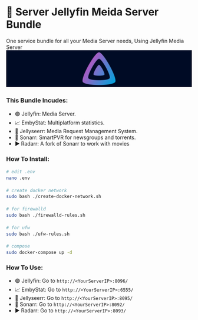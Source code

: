 # 🐋 Server Jellyfin Meida Server Bundle
One service bundle for all your Media Server needs, Using Jellyfin Media Server 
![](https://raw.githubusercontent.com/vibrantleaf/srvbundles/main/bundles/media-jellyfin/jellyfin-logo-banner.svg)
### This Bundle Incudes:
- 🟣 Jellyfin: Media Server.
- 📈 EmbyStat: Multiplatform statistics.
- 🐙 Jellyseerr: Media Request Management System.
- 🔷 Sonarr: SmartPVR for newsgroups and torrents.
- ▶️ Radarr: A fork of Sonarr to work with movies

### How To Install:
```sh
# edit .env
nano .env

# create docker network
sudo bash ./create-docker-network.sh

# for firewalld
sudo bash ./firewalld-rules.sh

# for ufw
sudo bash ./ufw-rules.sh

# compose
sudo docker-compose up -d

```

### How To Use:
- 🟣 Jellyfin: Go to `http://<YourServerIP>:8096/`
- 📈 EmbyStat: Go to `http://<YourServerIP>:6555/`
- 🐙 Jellyseerr: Go to `http://<YourServerIP>:8095/`
- 🔷 Sonarr: Go to `http://<YourServerIP>:8092/`
- ▶️ Radarr: Go to `http://<YourServerIP>:8093/`
